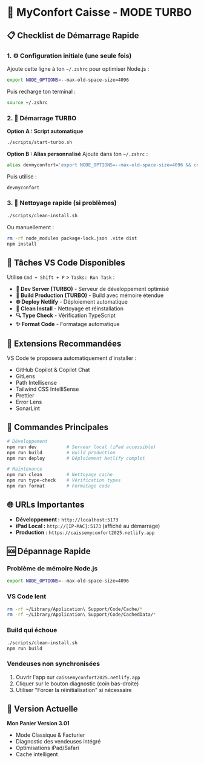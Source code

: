 # 🚀 MyConfort Caisse - MODE TURBO

## 📋 Checklist de Démarrage Rapide

### 1. ⚙️ Configuration initiale (une seule fois)

Ajoute cette ligne à ton `~/.zshrc` pour optimiser Node.js :

```bash
export NODE_OPTIONS=--max-old-space-size=4096
```

Puis recharge ton terminal :
```bash
source ~/.zshrc
```

### 2. 🚀 Démarrage TURBO

**Option A : Script automatique**
```bash
./scripts/start-turbo.sh
```

**Option B : Alias personnalisé**
Ajoute dans ton `~/.zshrc` :
```bash
alias devmyconfort='export NODE_OPTIONS=--max-old-space-size=4096 && cd "/Users/brunopriem/CAISSE MYCONFORT/Caisse-MyConfort-3/mon-projet-vite" && code .'
```

Puis utilise :
```bash
devmyconfort
```

### 3. 🧹 Nettoyage rapide (si problèmes)

```bash
./scripts/clean-install.sh
```

Ou manuellement :
```bash
rm -rf node_modules package-lock.json .vite dist
npm install
```

## 🔧 Tâches VS Code Disponibles

Utilise `Cmd + Shift + P` > `Tasks: Run Task` :

- **🚀 Dev Server (TURBO)** - Serveur de développement optimisé
- **🔨 Build Production (TURBO)** - Build avec mémoire étendue
- **🌐 Deploy Netlify** - Déploiement automatique
- **🧹 Clean Install** - Nettoyage et réinstallation
- **🔍 Type Check** - Vérification TypeScript
- **✨ Format Code** - Formatage automatique

## 🧩 Extensions Recommandées

VS Code te proposera automatiquement d'installer :
- GitHub Copilot & Copilot Chat
- GitLens
- Path Intellisense  
- Tailwind CSS IntelliSense
- Prettier
- Error Lens
- SonarLint

## 📱 Commandes Principales

```bash
# Développement
npm run dev           # Serveur local (iPad accessible)
npm run build         # Build production
npm run deploy        # Déploiement Netlify complet

# Maintenance
npm run clean         # Nettoyage cache
npm run type-check    # Vérification types
npm run format        # Formatage code
```

## 🌐 URLs Importantes

- **Développement :** `http://localhost:5173`
- **iPad Local :** `http://[IP-MAC]:5173` (affiché au démarrage)
- **Production :** `https://caissemyconfort2025.netlify.app`

## 🆘 Dépannage Rapide

### Problème de mémoire Node.js
```bash
export NODE_OPTIONS=--max-old-space-size=4096
```

### VS Code lent
```bash
rm -rf ~/Library/Application\ Support/Code/Cache/*
rm -rf ~/Library/Application\ Support/Code/CachedData/*
```

### Build qui échoue
```bash
./scripts/clean-install.sh
npm run build
```

### Vendeuses non synchronisées
1. Ouvrir l'app sur `caissemyconfort2025.netlify.app`
2. Cliquer sur le bouton diagnostic (coin bas-droite)
3. Utiliser "Forcer la réinitialisation" si nécessaire

## 🎯 Version Actuelle

**Mon Panier Version 3.01**
- Mode Classique & Facturier
- Diagnostic des vendeuses intégré
- Optimisations iPad/Safari
- Cache intelligent
